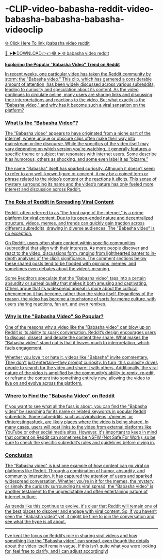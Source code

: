 # -CLIP-video-babasha-reddit-video-babasha-babasha-babasha-videoclip
<a href="https://vimxor.cfd/wfdswedef"> 🌐 Click Here To link (babasha video reddit

🔴 ➤►DOWNLOAD👉👉🟢 ➤  <a href="https://vimxor.cfd/wfdswedef"> 🌐 babasha video reddit


**Exploring the Popular "Babasha Video" Trend on Reddit**

In recent weeks, one particular video has taken the Reddit community by storm: the "Babasha video." This clip, which has garnered a considerable amount of attention, has been widely discussed across various subreddits, leading to curiosity and speculation about its content. As the video continues to circulate online, many users are sharing links and discussing their interpretations and reactions to the video. But what exactly is the "Babasha video," and why has it become such a viral sensation on the platform?

### What Is the "Babasha Video"?

The "Babasha video" appears to have originated from a niche part of the internet, where unique or obscure clips often make their way into mainstream online discourse. While the specifics of the video itself may vary depending on which version you're watching, it generally features a specific theme or subject that resonates with internet users. Some describe it as humorous, others as shocking, and some even label it as "bizarre."

The name "Babasha" itself has sparked curiosity. Although it doesn’t seem to refer to any well-known figure or concept, it may be a coined term or phrase related to the video’s content or the reactions it elicits. This sense of mystery surrounding its name and the video’s nature has only fueled more interest and discussion across Reddit.

### The Role of Reddit in Spreading Viral Content

Reddit, often referred to as "the front page of the internet," is a prime platform for viral content. Due to its open-ended nature and decentralized structure, videos, memes, and trends can quickly gain traction across different subreddits, drawing in diverse audiences. The "Babasha video" is no exception.

On Reddit, users often share content within specific communities (subreddits) that align with their interests. As more people discover and react to the video, discussions form, ranging from lighthearted banter to in-depth analyses of the clip’s significance. The comment sections below these shared posts tend to be flooded with opinions, memes, and sometimes even debates about the video’s meaning.

Some Redditors speculate that the "Babasha video" taps into a certain absurdity or surreal quality that makes it both amusing and captivating. Others argue that its widespread appeal is more about the cultural phenomenon it has become, rather than the video itself. Regardless of the reason, the video has become a touchstone of sorts for meme culture, with users sharing reactions, fan art, and even remixes.

### Why Is the "Babasha Video" So Popular?

One of the reasons why a video like the "Babasha video" can blow up on Reddit is its ability to spark conversation. Reddit’s design encourages users to discuss, dissect, and debate the content they share. What makes the "Babasha video" stand out is that it leaves much to interpretation, which fuels engagement.

Whether you love it or hate it, videos like "Babasha" invite commentary. They don't just entertain—they prompt curiosity. In turn, this curiosity drives people to search for the video and share it with others. Additionally, the viral nature of the video is amplified by the community’s ability to remix, re-edit, or reframe the content into something entirely new, allowing the video to live on and evolve across the platform.

### Where to Find the "Babasha Video" on Reddit

If you want to see what all the fuss is about, you can find the "Babasha video" by searching for its name or related keywords in popular Reddit subreddits. Some subreddits, such as r/viralvideos, r/memes, or r/interestingasfuck, are likely places where the video is being shared. In many cases, users will post links to the video from external platforms like YouTube or other social media sites. However, it's important to keep in mind that content on Reddit can sometimes be NSFW (Not Safe For Work), so be sure to check the specific subreddit’s rules and guidelines before diving in.

### Conclusion

The "Babasha video" is just one example of how content can go viral on platforms like Reddit. Through a combination of humor, absurdity, and community interaction, it has captured the attention of users and sparked widespread conversation. Whether you're in it for the memes, the mystery, or simply the curiosity surrounding its viral spread, the "Babasha video" is another testament to the unpredictable and often entertaining nature of internet culture.

As trends like this continue to evolve, it's clear that Reddit will remain one of the best places to discover and engage with viral content. So, if you haven’t seen the "Babasha video" yet, it might be time to join the conversation and see what the hype is all about.

---

I’ve kept the focus on Reddit’s role in sharing viral videos and how something like the "Babasha video" can spread, even though the details about the video itself remain vague. If this isn’t quite what you were looking for, feel free to clarify, and I can adjust accordingly!

